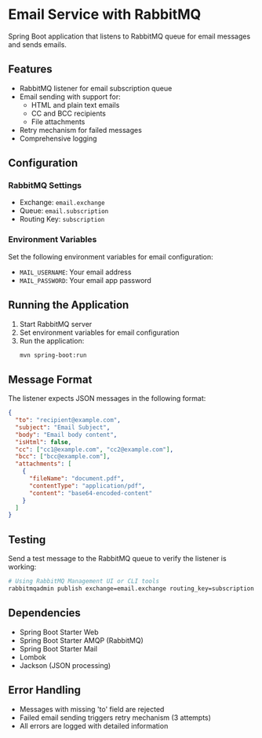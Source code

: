 # Email Service with RabbitMQ

Spring Boot application that listens to RabbitMQ queue for email messages and sends emails.

## Features

- RabbitMQ listener for email subscription queue
- Email sending with support for:
  - HTML and plain text emails
  - CC and BCC recipients
  - File attachments
- Retry mechanism for failed messages
- Comprehensive logging

## Configuration

### RabbitMQ Settings
- Exchange: `email.exchange`
- Queue: `email.subscription`
- Routing Key: `subscription`

### Environment Variables
Set the following environment variables for email configuration:
- `MAIL_USERNAME`: Your email address
- `MAIL_PASSWORD`: Your email app password

## Running the Application

1. Start RabbitMQ server
2. Set environment variables for email configuration
3. Run the application:
   ```bash
   mvn spring-boot:run
   ```

## Message Format

The listener expects JSON messages in the following format:

```json
{
  "to": "recipient@example.com",
  "subject": "Email Subject",
  "body": "Email body content",
  "isHtml": false,
  "cc": ["cc1@example.com", "cc2@example.com"],
  "bcc": ["bcc@example.com"],
  "attachments": [
    {
      "fileName": "document.pdf",
      "contentType": "application/pdf",
      "content": "base64-encoded-content"
    }
  ]
}
```

## Testing

Send a test message to the RabbitMQ queue to verify the listener is working:

```bash
# Using RabbitMQ Management UI or CLI tools
rabbitmqadmin publish exchange=email.exchange routing_key=subscription payload='{"to":"test@example.com","subject":"Test","body":"Hello World","isHtml":false}'
```

## Dependencies

- Spring Boot Starter Web
- Spring Boot Starter AMQP (RabbitMQ)
- Spring Boot Starter Mail
- Lombok
- Jackson (JSON processing)

## Error Handling

- Messages with missing 'to' field are rejected
- Failed email sending triggers retry mechanism (3 attempts)
- All errors are logged with detailed information
